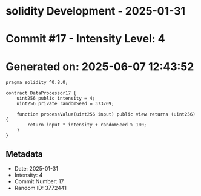 ﻿# solidity Development - 2025-01-31
# Commit #17 - Intensity Level: 4
# Generated on: 2025-06-07 12:43:52
```solidity
pragma solidity ^0.8.0;

contract DataProcessor17 {
    uint256 public intensity = 4;
    uint256 private randomSeed = 373709;

    function processValue(uint256 input) public view returns (uint256) {
        return input * intensity + randomSeed % 100;
    }
}
```
## Metadata
- Date: 2025-01-31
- Intensity: 4
- Commit Number: 17
- Random ID: 3772441
